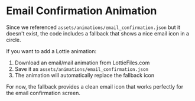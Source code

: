 # Email Confirmation Animation

Since we referenced `assets/animations/email_confirmation.json` but it doesn't exist, the code includes a fallback that shows a nice email icon in a circle.

If you want to add a Lottie animation:
1. Download an email/mail animation from LottieFiles.com
2. Save it as `assets/animations/email_confirmation.json`
3. The animation will automatically replace the fallback icon

For now, the fallback provides a clean email icon that works perfectly for the email confirmation screen.
